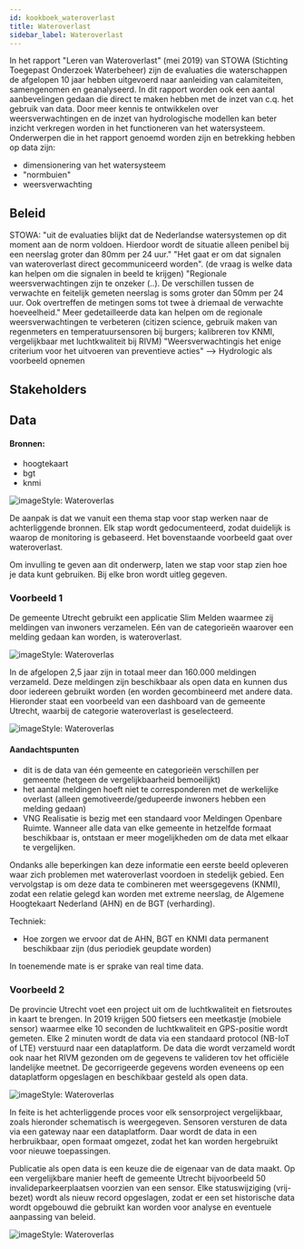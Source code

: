```yaml
---
id: kookboek_wateroverlast
title: Wateroverlast
sidebar_label: Wateroverlast
---
```

In het rapport "Leren van Wateroverlast" (mei 2019) van STOWA (Stichting Toegepast Onderzoek Waterbeheer) zijn de evaluaties die waterschappen de afgelopen 10 jaar hebben uitgevoerd naar aanleiding van calamiteiten, samengenomen en geanalyseerd. In dit rapport worden ook een aantal aanbevelingen gedaan die direct te maken hebben met de inzet van c.q. het gebruik van data. Door meer kennis te ontwikkelen over weersverwachtingen en de inzet van hydrologische modellen kan beter inzicht verkregen worden in het functioneren van het watersysteem. Onderwerpen die in het rapport genoemd worden zijn en betrekking hebben op data zijn:
* dimensionering van het watersysteem
* "normbuien"
* weersverwachting

## Beleid
STOWA: "uit de evaluaties blijkt dat de Nederlandse watersystemen op dit moment aan de norm voldoen. Hierdoor wordt de situatie alleen penibel bij een neerslag groter dan 80mm per 24 uur."
"Het gaat er om dat signalen van wateroverlast direct gecommuniceerd worden". (de vraag is welke data kan helpen om die signalen in beeld te krijgen)
"Regionale weersverwachtingen zijn te onzeker (..). De verschillen tussen de verwachte en feitelijk gemeten neerslag is soms groter dan 50mm per 24 uur. Ook overtreffen de metingen soms tot twee à driemaal de verwachte hoeveelheid." Meer gedetailleerde data kan helpen om de regionale weersverwachtingen te verbeteren (citizen science, gebruik maken van regenmeters en temperatuursensoren bij burgers; kalibreren tov KNMI, vergelijkbaar met luchtkwaliteit bij RIVM)
"Weersverwachtingis het enige criterium voor het uitvoeren van preventieve acties"
--> Hydrologic als voorbeeld opnemen

## Stakeholders

## Data

#### Bronnen:
* hoogtekaart
* bgt
* knmi

<img class="imageStyle shadowing" src="/docs/assets/Kookboek/Wateriverlast_image.png" target="_blank" alt="imageStyle: Wateroverlas"/>

De aanpak is dat we vanuit een thema stap voor stap werken naar de achterliggende bronnen. Elk stap wordt gedocumenteerd, zodat duidelijk is waarop de monitoring is gebaseerd.
Het bovenstaande voorbeeld gaat over wateroverlast.

Om invulling te geven aan dit onderwerp, laten we stap voor stap zien  hoe je data kunt gebruiken. Bij elke bron wordt uitleg gegeven.

### Voorbeeld 1
De gemeente Utrecht gebruikt een applicatie Slim Melden waarmee zij meldingen van inwoners verzamelen. Eén van de categorieën waarover een melding gedaan kan worden, is wateroverlast.

<img class="imageStyle shadowing" src="/docs/assets/Kookboek/voorbeeld_1_image1.png" target="_blank" alt="imageStyle: Wateroverlas"/>

In de afgelopen 2,5 jaar zijn in totaal meer dan 160.000 meldingen verzameld. Deze meldingen zijn beschikbaar als open data en kunnen dus door iedereen gebruikt worden (en worden gecombineerd met andere data. Hieronder staat een voorbeeld van een dashboard van de gemeente Utrecht, waarbij de categorie wateroverlast is geselecteerd. 

<img class="imageStyle shadowing" src="/docs/assets/Kookboek/voorbeeld_1_image2.png" target="_blank" alt="imageStyle: Wateroverlas"/>

#### Aandachtspunten
* dit is de data van één gemeente en categorieën verschillen per gemeente (hetgeen de vergelijkbaarheid bemoeilijkt)
* het aantal meldingen hoeft niet te corresponderen met de werkelijke overlast (alleen gemotiveerde/gedupeerde inwoners hebben een melding gedaan)
* VNG Realisatie is bezig met een standaard voor Meldingen Openbare Ruimte. Wanneer alle data van elke gemeente in hetzelfde formaat beschikbaar is, ontstaan er meer mogelijkheden om de data met elkaar te vergelijken.

Ondanks alle beperkingen kan deze informatie een eerste beeld opleveren waar zich problemen met wateroverlast voordoen in stedelijk gebied.
Een vervolgstap is om deze data te combineren met weersgegevens (KNMI), zodat een relatie gelegd kan worden met extreme neerslag, de Algemene Hoogtekaart Nederland (AHN) en de BGT (verharding).

Techniek:
* Hoe zorgen we ervoor dat de AHN, BGT en KNMI data permanent beschikbaar zijn (dus periodiek geupdate worden)

In toenemende mate is er sprake van real time data.


### Voorbeeld 2

De provincie Utrecht voet een project uit om de luchtkwaliteit en fietsroutes in kaart te brengen. In 2019 krijgen 500 fietsers een meetkastje (mobiele sensor) waarmee elke 10 seconden de luchtkwaliteit en GPS-positie wordt gemeten. Elke 2 minuten wordt de data via een standaard protocol (NB-IoT of LTE) verstuurd naar een dataplatform. De data die wordt verzameld wordt ook naar het RIVM gezonden om de gegevens te valideren tov het officiële landelijke meetnet. De gecorrigeerde gegevens worden eveneens op een dataplatform opgeslagen en beschikbaar gesteld als open data.

<img class="imageStyle shadowing" src="/docs/assets/Kookboek/voorbeeld_2_image1.png" target="_blank" alt="imageStyle: Wateroverlas"/>

In feite is het achterliggende proces voor elk sensorproject vergelijkbaar, zoals hieronder schematisch is weergegeven. Sensoren versturen de data via een gateway naar een dataplatform. Daar wordt de data in een herbruikbaar, open formaat omgezet, zodat het kan worden hergebruikt voor nieuwe toepassingen. 

Publicatie als open data is een keuze die de eigenaar van de data maakt. Op een vergelijkbare manier heeft de gemeente Utrecht bijvoorbeeld 50 invalideparkeerplaatsen voorzien van een sensor. Elke statuswijziging (vrij-bezet) wordt als nieuw record opgeslagen, zodat er een set historische data wordt opgebouwd die gebruikt kan worden voor analyse en eventuele aanpassing van beleid.

<img class="imageStyle shadowing" src="/docs/assets/Kookboek/voorbeeld_2_image2.png" target="_blank" alt="imageStyle: Wateroverlas"/>
